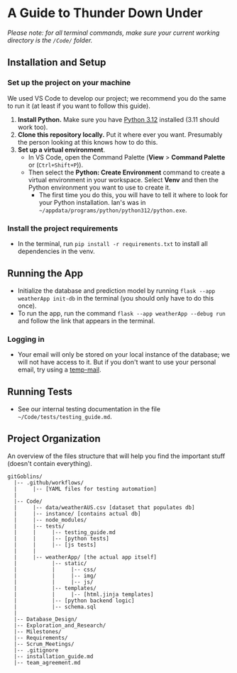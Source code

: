 # A Guide to Thunder Down Under
_Please note: for all terminal commands, make sure your current working directory is the `/Code/` folder._

## Installation and Setup
### Set up the project on your machine
We used VS Code to develop our project; we recommend you do the same to run it (at least if you want to follow this guide).

1. **Install Python.** Make sure you have [Python 3.12](https://www.python.org/downloads/) installed (3.11 should work too). 
2. **Clone this repository locally.**
Put it where ever you want. Presumably the person looking at this knows how to do this.
3. **Set up a virtual environment**.
    - In VS Code, open the Command Palette (**View** > **Command Palette** or (`Ctrl+Shift+P`)). 
    - Then select the **Python: Create Environment** command to create a virtual environment in your workspace. Select **Venv** and then the Python environment you want to use to create it.
      - The first time you do this, you will have to tell it where to look for your Python installation. Ian's was in `~/appdata/programs/python/python312/python.exe`.

### Install the project requirements
- In the terminal, run `pip install -r requirements.txt` to install all dependencies in the venv.

## Running the App

- Initialize the database and prediction model by running `flask --app weatherApp init-db` in the terminal (you should only have to do this once).
- To run the app, run the command `flask --app weatherApp --debug run` and follow the link that appears in the terminal.

### Logging in
- Your email will only be stored on your local instance of the database; we will not have access to it. But if you don't want to use your personal email, try using a [temp-mail](https://temp-mail.org/en/).

## Running Tests
- See our internal testing documentation in the file `~/Code/tests/testing_guide.md`.

## Project Organization
An overview of the files structure that will help you find the important stuff (doesn't contain everything).
```
gitGoblins/
  |-- .github/workflows/
  |     |-- [YAML files for testing automation]
  |
  |-- Code/
  |     |-- data/weatherAUS.csv [dataset that populates db]
  |     |-- instance/ [contains actual db]
  |     |-- node_modules/
  |     |-- tests/
  |     |     |-- testing_guide.md
  |     |     |-- [python tests]
  |     |     |-- [js tests]
  |     |
  |     |-- weatherApp/ [the actual app itself]
  |           |-- static/
  |           |     |-- css/
  |           |     |-- img/
  |           |     |-- js/
  |           |-- templates/ 
  |           |     |-- [html.jinja templates]
  |           |-- [python backend logic]
  |           |-- schema.sql
  |
  |-- Database_Design/
  |-- Exploration_and_Research/
  |-- Milestones/
  |-- Requirements/
  |-- Scrum_Meetings/
  |-- .gitignore
  |-- installation_guide.md
  |-- team_agreement.md
```
